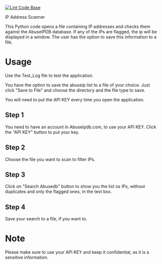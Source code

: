 [![Lint Code Base](https://github.com/JoaoAlmeida2675/abuseipscan/actions/workflows/super-linter.yml/badge.svg?branch=main&event=push)](https://github.com/JoaoAlmeida2675/abuseipscan/actions/workflows/super-linter.yml)



<head>IP Address Scanner</head>

This Python code opens a file containing IP addresses and checks them against the AbuseIPDB database. If any of the IPs are flagged, the ip will be displayed in a window. The user has the option to save this information to a file.

<h1>Usage</h1>

Use the Test_Log file to test the application.

You have the option to save the abuseip list to a file of your choice. Just click "Save to File" and choose the directory and the file type to save.

You will need to put the API KEY every time you open the application.

<h2>Step 1</h2>

You need to have an account in Abuseipdb.com, to use your API KEY. Click the "API KEY" button to put your key.

<h2>Step 2</h2>

Choose the file you want to scan to filter IPs.

<h2>Step 3</h2>

Click on "Search Abusedb" button to show you the list os IPs, without duplicates and only the flagged ones, in the text box.

<h2>Step 4</h2>

Save your search to a file, if you want to.

<h1>Note</h1>

Please make sure to use your API KEY and keep it confidential, as it is a sensitive information.

